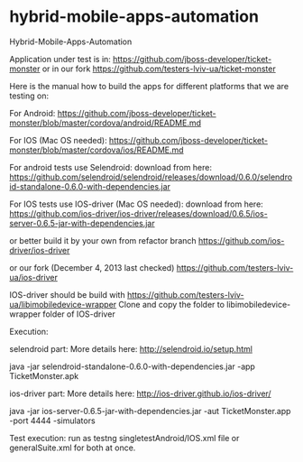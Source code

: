 hybrid-mobile-apps-automation
=============================

Hybrid-Mobile-Apps-Automation

Application under test is in: https://github.com/jboss-developer/ticket-monster or in our fork https://github.com/testers-lviv-ua/ticket-monster

Here is the manual how to build the apps for different platforms that we are testing on:

For Android:
https://github.com/jboss-developer/ticket-monster/blob/master/cordova/android/README.md

For IOS (Mac OS needed):
https://github.com/jboss-developer/ticket-monster/blob/master/cordova/ios/README.md

For android tests use Selendroid:
download from here:
https://github.com/selendroid/selendroid/releases/download/0.6.0/selendroid-standalone-0.6.0-with-dependencies.jar

For IOS tests use IOS-driver (Mac OS needed):
download from here:
https://github.com/ios-driver/ios-driver/releases/download/0.6.5/ios-server-0.6.5-jar-with-dependencies.jar

or better build it by your own from refactor branch 
https://github.com/ios-driver/ios-driver

or our fork (December 4, 2013 last checked)
https://github.com/testers-lviv-ua/ios-driver

IOS-driver should be build with https://github.com/testers-lviv-ua/libimobiledevice-wrapper 
Clone and copy the folder to libimobiledevice-wrapper folder of IOS-driver

Execution:

selendroid part:
More details here: http://selendroid.io/setup.html

java -jar selendroid-standalone-0.6.0-with-dependencies.jar -app TicketMonster.apk

ios-driver part:
More details here: http://ios-driver.github.io/ios-driver/

java -jar ios-server-0.6.5-jar-with-dependencies.jar -aut TicketMonster.app -port 4444 -simulators



Test execution:
run as testng singletestAndroid/IOS.xml file or generalSuite.xml for both at once.
